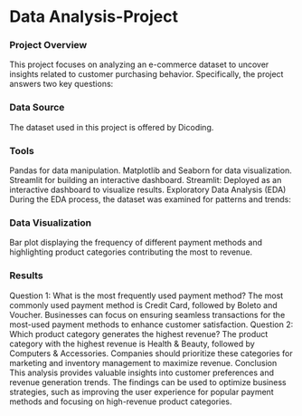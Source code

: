 # Data Analysis-Project

### Project Overview
This project focuses on analyzing an e-commerce dataset to uncover insights related to customer purchasing behavior. Specifically, the project answers two key questions:

### Data Source
The dataset used in this project is offered by Dicoding.

### Tools
Pandas for data manipulation.
Matplotlib and Seaborn for data visualization.
Streamlit for building an interactive dashboard.
Streamlit: Deployed as an interactive dashboard to visualize results.
Exploratory Data Analysis (EDA)
During the EDA process, the dataset was examined for patterns and trends:

### Data Visualization
Bar plot displaying the frequency of different payment methods and highlighting product categories contributing the most to revenue.

### Results
Question 1: What is the most frequently used payment method?
The most commonly used payment method is Credit Card, followed by Boleto and Voucher.
Businesses can focus on ensuring seamless transactions for the most-used payment methods to enhance customer satisfaction.
Question 2: Which product category generates the highest revenue?
The product category with the highest revenue is Health & Beauty, followed by Computers & Accessories.
Companies should prioritize these categories for marketing and inventory management to maximize revenue.
Conclusion
This analysis provides valuable insights into customer preferences and revenue generation trends. The findings can be used to optimize business strategies, such as improving the user experience for popular payment methods and focusing on high-revenue product categories.

